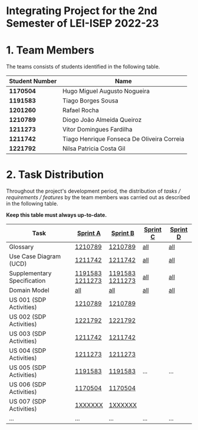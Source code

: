 # Integrating Project for the 2nd Semester of LEI-ISEP 2022-23

# 1. Team Members

The teams consists of students identified in the following table.

| Student Number | Name                                       |
|----------------|--------------------------------------------|
| **1170504**    | Hugo Miguel Augusto Nogueira               |
| **1191583**    | Tiago Borges Sousa                         |
| **1201260**    | Rafael Rocha                               |
| **1210789**    | Diogo João Almeida Queiroz                 |
| **1211273**    | Vítor Domingues Fardilha                   |
| **1211742**    | Tiago Henrique Fonseca De Oliveira Correia |
| **1221792**    | Nilsa Patricia Costa Gil                   |

# 2. Task Distribution ###

Throughout the project's development period, the distribution of _tasks / requirements / features_ by the team members
was carried out as described in the following table.

**Keep this table must always up-to-date.**

| Task                        | [Sprint A](sprintA/Readme.md)                                                                          | [Sprint B](sprintB/Readme.md)                                                                          | [Sprint C](sprintC/Readme.md)                                                              | [Sprint D](sprintD/Readme.md)                                                              |
|-----------------------------|--------------------------------------------------------------------------------------------------------|--------------------------------------------------------------------------------------------------------|--------------------------------------------------------------------------------------------|--------------------------------------------------------------------------------------------|
| Glossary                    | [1210789](sprintA/global-artifacts/01.requirements-engineering/glossary.md)                            | [1210789](sprintB/global-artifacts/00.engineering-requirements/glossary.md)                            | [all](sprintC/global-artifacts/00.engineering-requirements/glossary.md)                    | [all](sprintD/global-artifacts/00.engineering-requirements/glossary.md)                    |
| Use Case Diagram (UCD)      | [1211742](sprintA/global-artifacts/01.requirements-engineering/use-case-diagram.md)                    | [1211742](sprintB/global-artifacts/00.engineering-requirements/use-case-diagram.md)                    | [all](sprintC/global-artifacts/00.engineering-requirements/use-case-diagram.md)            | [all](sprintD/global-artifacts/00.engineering-requirements/use-case-diagram.md)            |
| Supplementary Specification | [1191583<br/>1211273](sprintA/global-artifacts/01.requirements-engineering/supplementary-specification.md) | [1191583<br/>1211273](sprintB/global-artifacts/00.engineering-requirements/supplementary-specification.md) | [all](sprintC/global-artifacts/00.engineering-requirements/supplementary-specification.md) | [all](sprintD/global-artifacts/00.engineering-requirements/supplementary-specification.md) |
| Domain Model                | [all](sprintA/global-artifacts/02.analysis/Readme.md)                                                  | [all](sprintB/global-artifacts/01.analysis/analysis.md)                                                | [all](sprintC/global-artifacts/01.analysis/analysis.md)                                    | [all](sprintD/global-artifacts/01.analysis/analysis.md)                                    |
| US 001 (SDP Activities)     | [1210789](sprintA/us001/Readme.md)                                                                     | [1210789](sprintB/us001/Readme.md)                                                                     |                                                                                            |                                                                                            |
| US 002 (SDP Activities)     | [1221792](sprintB/us002/Readme.md)                                                                     | [1221792](sprintB/us002/Readme.md)                                                                     |                                                                                            |                                                                                            |
| US 003 (SDP Activities)     | [1211742](sprintB/US003/Readme.md)                                                                     | [1211742](sprintB/US003/Readme.md)                                                                     |                                                                                            |                                                                                            |
| US 004 (SDP Activities)     | [1211273](sprintB/US004/Readme.md)                                                                     | [1211273](sprintB/US004/Readme.md)                                                                     |                                                                                            |                                                                                            |
| US 005 (SDP Activities)     | [1191583](sprintB/US004/Readme.md)                                                                     | [1191583](sprintB/US004/Readme.md)                                                                     | ...                                                                                        | ...                                                                                        |
| US 006 (SDP Activities)     | [1170504](sprintB/us006/Readme.md)                                                                     | [1170504](sprintB/us006/Readme.md)                                                                     |                                                                                            |                                                                                            |
| US 007 (SDP Activities)     | [1XXXXXX](sprintB/us007/Readme.md)                                                                     | [1XXXXXX](sprintB/US007/Readme.md)                                                                     |                                                                                            |                                                                                            |
| ...                         | ...                                                                                                    | ...                                                                                                    | ...                                                                                        | ...                                                                                        |


